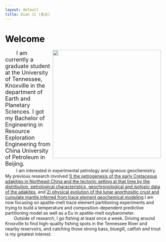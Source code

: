 ```yaml
---
layout: default
title: Dian Ji (吉点)
---
```


# <span style="color:black">Welcome</span>
<img align="right" src="https://dian01811.github.io/files/photo.jpg" width="350">
  
<font size=4>&emsp;&emsp;I am currently a graduate student at the University of Tennessee, Knoxville in the department of Earth and Planetary Sciences. I got my Bachelor of Engineering in Resource Exploration Engineering from China University of Petroleum in Beijing.<br>&emsp;&emsp;</font>I am interested in experimental petrology and igneous geochemistry. My previous research involved [1) the petrogenesis of the early Cretaceous adakities in Northeast China and the tectonic setting at that time by the distribution, petrological characteristics, geochronological and isotopic data of the adakites](https://dian01811.github.io/files/Ji_IGR_2020.pdf), and [2) physical evolution of the lunar anorthositic crust and cumulate mantle inferred from trace element geochemical modeling](https://dian01811.github.io/files/Ji_EPSL_2023.pdf).I am now focusing on apatite-melt trace element partitioning experiments and trying to build a temperature and composition-dependent predictive partitioning model as well as a Eu in apatite-melt oxybarometer.<br>&emsp;&emsp;Outside of research, I go fishing at least once a week. Driving around Knoxville to find high-quality fishing spots in the Tennessee River and nearby reservoirs, and catching those strong bass, bluegill, catfish and trout is my greatest interest.</font>
